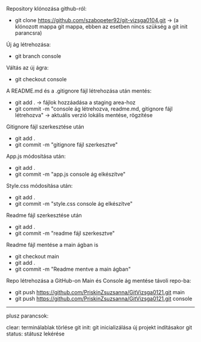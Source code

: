 Repository klónozása github-ról:
- git clone https://github.com/szabopeter92/git-vizsga0104.git
  -> (a klónozott mappa git mappa, ebben az esetben nincs szükség a git init parancsra)


Új ág létrehozása:
- git branch console


Váltás az új ágra:
- git checkout console


A README.md és a .gitignore fájl létrehozása után mentés:
- git add . -> fájlok hozzáadása a staging area-hoz
- git commit -m "console ág létrehozva, readme.md, gitignore fájl létrehozva" -> aktuális verzió lokális mentése, rögzítése


Gitignore fájl szerkesztése után
- git add . 
- git commit -m "gitignore fájl szerkesztve"


App.js módosítása után:
- git add .
- git commit -m "app.js console ág elkészítve"


Style.css módosítása után:
- git add .
- git commit -m "style.css console ág elkészítve"


Readme fájl szerkesztése után
- git add .
- git commit -m "readme fájl szerkesztve"

Readme fájl mentése a main ágban is
- git checkout main
- git add .
- git commit -m "Readme mentve a main ágban"


Repo létrehozása a GitHub-on
Main és Console ág mentése távoli repo-ba:
- git push https://github.com/PriskinZsuzsanna/GitVizsga0121.git main
- git push https://github.com/PriskinZsuzsanna/GitVizsga0121.git console


--------
plusz parancsok:

clear: terminálablak törlése
git init: git inicializálása új projekt indításakor
git status: státusz lekérése

